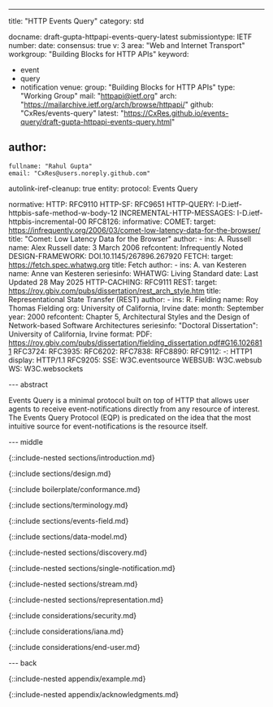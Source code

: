 ---
title: "HTTP Events Query"
category: std

docname: draft-gupta-httpapi-events-query-latest
submissiontype: IETF
number:
date:
consensus: true
v: 3
area: "Web and Internet Transport"
workgroup: "Building Blocks for HTTP APIs"
keyword:
 - event
 - query
 - notification
venue:
  group: "Building Blocks for HTTP APIs"
  type: "Working Group"
  mail: "httpapi@ietf.org"
  arch: "https://mailarchive.ietf.org/arch/browse/httpapi/"
  github: "CxRes/events-query"
  latest: "https://CxRes.github.io/events-query/draft-gupta-httpapi-events-query.html"

author:
 -
    fullname: "Rahul Gupta"
    email: "CxRes@users.noreply.github.com"

autolink-iref-cleanup: true
entity:
  protocol: Events Query

normative:
  HTTP: RFC9110
  HTTP-SF: RFC9651
  HTTP-QUERY: I-D.ietf-httpbis-safe-method-w-body-12
  INCREMENTAL-HTTP-MESSAGES: I-D.ietf-httpbis-incremental-00
  RFC8126:
informative:
  COMET:
    target: https://infrequently.org/2006/03/comet-low-latency-data-for-the-browser/
    title: "Comet: Low Latency Data for the Browser"
    author:
      -
        ins: A. Russell
        name: Alex Russell
    date: 3 March 2006
    refcontent: Infrequently Noted
  DESIGN-FRAMEWORK: DOI.10.1145/267896.267920
  FETCH:
    target: https://fetch.spec.whatwg.org
    title: Fetch
    author:
      -
        ins: A. van Kesteren
        name: Anne van Kesteren
    seriesinfo:
      WHATWG: Living Standard
    date: Last Updated 28 May 2025
  HTTP-CACHING: RFC9111
  REST:
    target: https://roy.gbiv.com/pubs/dissertation/rest_arch_style.htm
    title: Representational State Transfer (REST)
    author:
      -
        ins: R. Fielding
        name: Roy Thomas Fielding
        org: University of California, Irvine
    date:
      month: September
      year: 2000
    refcontent: Chapter 5, Architectural Styles and the Design of Network-based Software Architectures
    seriesinfo:
      "Doctoral Dissertation": University of California, Irvine
    format:
      PDF: https://roy.gbiv.com/pubs/dissertation/fielding_dissertation.pdf#G16.1026811
  RFC3724:
  RFC3935:
  RFC6202:
  RFC7838:
  RFC8890:
  RFC9112:
    -: HTTP1
    display: HTTP/1.1
  RFC9205:
  SSE: W3C.eventsource
  WEBSUB: W3C.websub
  WS: W3C.websockets


--- abstract

Events Query is a minimal protocol built on top of HTTP that allows user agents to receive event-notifications directly from any resource of interest. The Events Query Protocol (EQP) is predicated on the idea that the most intuitive source for event-notifications is the resource itself.


--- middle

{::include-nested sections/introduction.md}

{::include sections/design.md}


<!-- Conformance Sections -->

{::include boilerplate/conformance.md}


<!-- Normative Sections -->

{::include sections/terminology.md}

{::include sections/events-field.md}

{::include sections/data-model.md}

{::include-nested sections/discovery.md}

{::include-nested sections/single-notification.md}

{::include-nested sections/stream.md}

{::include-nested sections/representation.md}


<!-- Considerations Sections -->

{::include considerations/security.md}

{::include considerations/iana.md}

{::include considerations/end-user.md}


--- back

{::include-nested appendix/example.md}

{::include-nested appendix/acknowledgments.md}

